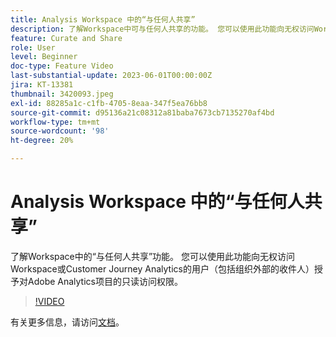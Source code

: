 ```yaml
---
title: Analysis Workspace 中的“与任何人共享”
description: 了解Workspace中可与任何人共享的功能。 您可以使用此功能向无权访问Workspace或CJA的用户（包括组织外部的收件人）授予对Adobe Analytics项目的只读访问权限。
feature: Curate and Share
role: User
level: Beginner
doc-type: Feature Video
last-substantial-update: 2023-06-01T00:00:00Z
jira: KT-13381
thumbnail: 3420093.jpeg
exl-id: 88285a1c-c1fb-4705-8eaa-347f5ea76bb8
source-git-commit: d95136a21c08312a81baba7673cb7135270af4bd
workflow-type: tm+mt
source-wordcount: '98'
ht-degree: 20%

---
```


# Analysis Workspace 中的“与任何人共享”

了解Workspace中的“与任何人共享”功能。 您可以使用此功能向无权访问Workspace或Customer Journey Analytics的用户（包括组织外部的收件人）授予对Adobe Analytics项目的只读访问权限。

>[!VIDEO](https://video.tv.adobe.com/v/3420093/?learn=on)

有关更多信息，请访问[文档](https://experienceleague.adobe.com/docs/analytics/analyze/analysis-workspace/curate-share/share-projects.html?lang=zh-Hans#share-public-link)。
